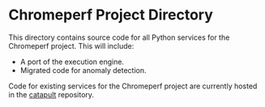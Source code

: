 # Chromeperf Project Directory

This directory contains source code for all Python services for the Chromeperf
project. This will include:

- A port of the execution engine.
- Migrated code for anomaly detection.

Code for existing services for the Chromeperf project are currently hosted in
the
[catapult](https://source.chromium.org/chromium/chromium/src/+/master:third_party/catapult/)
repository.